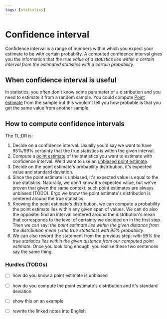 ```yaml
---
tags: [statistics]
---
```


# Confidence interval

Confidence interval is a range of numbers within which you expect your estimate
to be with certain probabilty. A computed confidence interval gives you the
information that *the true value of a statistics lies within a certain interval
from the estimated statistics with a certain probability*.

## When confidence interval is useful

In statistics, you often don't know some parameter of a distribution and you
need to estimate it from a random sample. You could compute [Point
estimate](./rewrite/000026.md) from the sample but this wouldn't tell you how
probable is that you get the same value from another sample.

## How to compute confidence intervals

The TL;DR is:
1. Decide on a confidence interval. Usually you'd say we want to have 95%/99%
   certainty that the true statistics is within the given interval.
1. Compute a [point estimate](./rewrite/000026.md) of the statistics you want to
   estimate with confidence interval. We'd want to use an [unbiased point
   estimate](./rewrite/000024.md).
2. Decide on the point estimate's probability distribution, it's expected value
   and standard deviation.
3. Since the point estimate is unbiased, it's expected value is equal to the
   true statistics. Naturally, we don't know it's expected value, but we've
   proven that given the same context, such point estimates are always unbiased
   (TODO). Ergo we know the point estimate's distribution is centered around the
   true statistics.
4. Knowing the point estimate's distribution, we can compute a probability the
   point estimate lies within any given span of values. We can do also the
   opposite: find an interval centered around the distribution's mean that
   corresponds to the level of certainty we decided on in the first step. Then
   we can say: *the point estimate lies within the given distance from the
   distribution mean (=the true statistics) with 95% probability*.
5. We can also reword the statement from the previous step: *with 95% the true
   statistics lies within the given distance from our computed point estimate*.
   Once you look long enough, you realise these two sentences say the same
   thing.

### Hurdles (TODOs)

- [ ] how do you know a point estimate is unbiased
- [ ] how do you compute the point estimate's distribution and it's standard
  deviation
- [ ] show this on an example
- [ ] rewrite the linked notes into English


